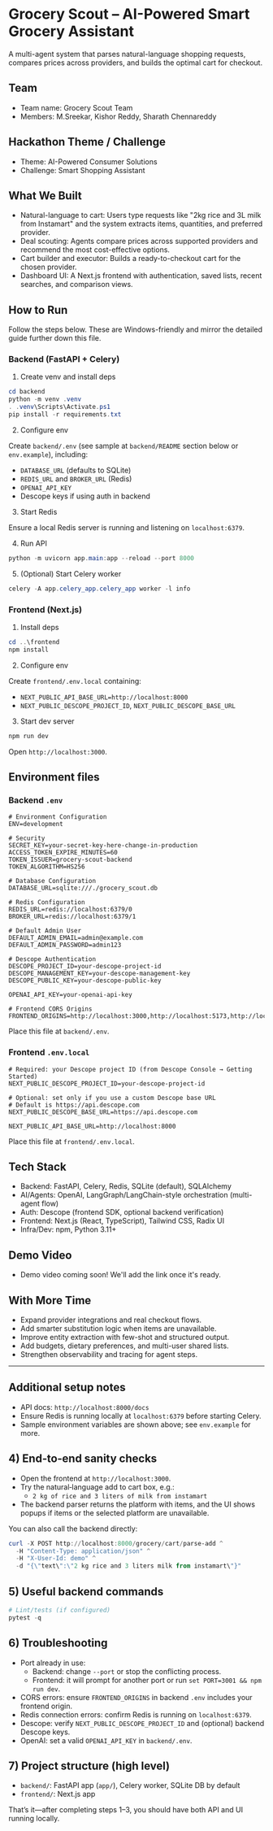 # Grocery Scout – AI-Powered Smart Grocery Assistant

A multi-agent system that parses natural-language shopping requests, compares prices across providers, and builds the optimal cart for checkout.

## Team

- Team name: Grocery Scout Team
- Members: M.Sreekar, Kishor Reddy, Sharath Chennareddy

## Hackathon Theme / Challenge

- Theme: AI-Powered Consumer Solutions
- Challenge: Smart Shopping Assistant

## What We Built

- Natural-language to cart: Users type requests like "2kg rice and 3L milk from Instamart" and the system extracts items, quantities, and preferred provider.
- Deal scouting: Agents compare prices across supported providers and recommend the most cost-effective options.
- Cart builder and executor: Builds a ready-to-checkout cart for the chosen provider.
- Dashboard UI: A Next.js frontend with authentication, saved lists, recent searches, and comparison views.

## How to Run

Follow the steps below. These are Windows-friendly and mirror the detailed guide further down this file.

### Backend (FastAPI + Celery)

1. Create venv and install deps

```powershell
cd backend
python -m venv .venv
. .venv\Scripts\Activate.ps1
pip install -r requirements.txt
```

2. Configure env

Create `backend/.env` (see sample at `backend/README` section below or `env.example`), including:

- `DATABASE_URL` (defaults to SQLite)
- `REDIS_URL` and `BROKER_URL` (Redis)
- `OPENAI_API_KEY`
- Descope keys if using auth in backend

3. Start Redis

Ensure a local Redis server is running and listening on `localhost:6379`.

4. Run API

```powershell
python -m uvicorn app.main:app --reload --port 8000
```

5. (Optional) Start Celery worker

```powershell
celery -A app.celery_app.celery_app worker -l info
```

### Frontend (Next.js)

1. Install deps

```powershell
cd ..\frontend
npm install
```

2. Configure env

Create `frontend/.env.local` containing:

- `NEXT_PUBLIC_API_BASE_URL=http://localhost:8000`
- `NEXT_PUBLIC_DESCOPE_PROJECT_ID`, `NEXT_PUBLIC_DESCOPE_BASE_URL`

3. Start dev server

```powershell
npm run dev
```

Open `http://localhost:3000`.

## Environment files

### Backend `.env`

```env
# Environment Configuration
ENV=development

# Security
SECRET_KEY=your-secret-key-here-change-in-production
ACCESS_TOKEN_EXPIRE_MINUTES=60
TOKEN_ISSUER=grocery-scout-backend
TOKEN_ALGORITHM=HS256

# Database Configuration
DATABASE_URL=sqlite:///./grocery_scout.db

# Redis Configuration
REDIS_URL=redis://localhost:6379/0
BROKER_URL=redis://localhost:6379/1

# Default Admin User
DEFAULT_ADMIN_EMAIL=admin@example.com
DEFAULT_ADMIN_PASSWORD=admin123

# Descope Authentication
DESCOPE_PROJECT_ID=your-descope-project-id
DESCOPE_MANAGEMENT_KEY=your-descope-management-key
DESCOPE_PUBLIC_KEY=your-descope-public-key

OPENAI_API_KEY=your-openai-api-key

# Frontend CORS Origins
FRONTEND_ORIGINS=http://localhost:3000,http://localhost:5173,http://localhost:8080
```

Place this file at `backend/.env`.

### Frontend `.env.local`

```env
# Required: your Descope project ID (from Descope Console → Getting Started)
NEXT_PUBLIC_DESCOPE_PROJECT_ID=your-descope-project-id

# Optional: set only if you use a custom Descope base URL
# Default is https://api.descope.com
NEXT_PUBLIC_DESCOPE_BASE_URL=https://api.descope.com

NEXT_PUBLIC_API_BASE_URL=http://localhost:8000
```

Place this file at `frontend/.env.local`.

## Tech Stack

- Backend: FastAPI, Celery, Redis, SQLite (default), SQLAlchemy
- AI/Agents: OpenAI, LangGraph/LangChain-style orchestration (multi-agent flow)
- Auth: Descope (frontend SDK, optional backend verification)
- Frontend: Next.js (React, TypeScript), Tailwind CSS, Radix UI
- Infra/Dev: npm, Python 3.11+

## Demo Video

- Demo video coming soon! We'll add the link once it's ready.

## With More Time

- Expand provider integrations and real checkout flows.
- Add smarter substitution logic when items are unavailable.
- Improve entity extraction with few-shot and structured output.
- Add budgets, dietary preferences, and multi-user shared lists.
- Strengthen observability and tracing for agent steps.

---

## Additional setup notes

- API docs: `http://localhost:8000/docs`
- Ensure Redis is running locally at `localhost:6379` before starting Celery.
- Sample environment variables are shown above; see `env.example` for more.

## 4) End‑to‑end sanity checks

- Open the frontend at `http://localhost:3000`.
- Try the natural‑language add to cart box, e.g.:
  - `2 kg of rice and 3 liters of milk from instamart`
- The backend parser returns the platform with items, and the UI shows popups if items or the selected platform are unavailable.

You can also call the backend directly:

```powershell
curl -X POST http://localhost:8000/grocery/cart/parse-add ^
  -H "Content-Type: application/json" ^
  -H "X-User-Id: demo" ^
  -d "{\"text\":\"2 kg rice and 3 liters milk from instamart\"}"
```

## 5) Useful backend commands

```powershell
# Lint/tests (if configured)
pytest -q
```

## 6) Troubleshooting

- Port already in use:
  - Backend: change `--port` or stop the conflicting process.
  - Frontend: it will prompt for another port or run `set PORT=3001 && npm run dev`.
- CORS errors: ensure `FRONTEND_ORIGINS` in backend `.env` includes your frontend origin.
- Redis connection errors: confirm Redis is running on `localhost:6379`.
- Descope: verify `NEXT_PUBLIC_DESCOPE_PROJECT_ID` and (optional) backend Descope keys.
- OpenAI: set a valid `OPENAI_API_KEY` in `backend/.env`.

## 7) Project structure (high level)

- `backend/`: FastAPI app (`app/`), Celery worker, SQLite DB by default
- `frontend/`: Next.js app

That’s it—after completing steps 1–3, you should have both API and UI running locally.
